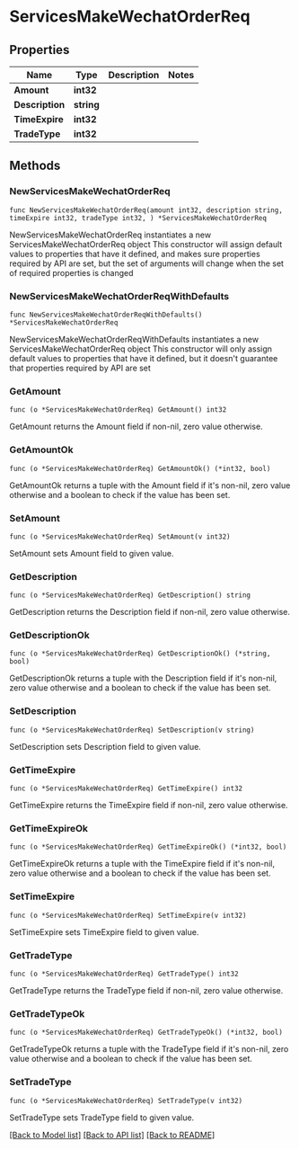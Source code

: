 # ServicesMakeWechatOrderReq

## Properties

Name | Type | Description | Notes
------------ | ------------- | ------------- | -------------
**Amount** | **int32** |  | 
**Description** | **string** |  | 
**TimeExpire** | **int32** |  | 
**TradeType** | **int32** |  | 

## Methods

### NewServicesMakeWechatOrderReq

`func NewServicesMakeWechatOrderReq(amount int32, description string, timeExpire int32, tradeType int32, ) *ServicesMakeWechatOrderReq`

NewServicesMakeWechatOrderReq instantiates a new ServicesMakeWechatOrderReq object
This constructor will assign default values to properties that have it defined,
and makes sure properties required by API are set, but the set of arguments
will change when the set of required properties is changed

### NewServicesMakeWechatOrderReqWithDefaults

`func NewServicesMakeWechatOrderReqWithDefaults() *ServicesMakeWechatOrderReq`

NewServicesMakeWechatOrderReqWithDefaults instantiates a new ServicesMakeWechatOrderReq object
This constructor will only assign default values to properties that have it defined,
but it doesn't guarantee that properties required by API are set

### GetAmount

`func (o *ServicesMakeWechatOrderReq) GetAmount() int32`

GetAmount returns the Amount field if non-nil, zero value otherwise.

### GetAmountOk

`func (o *ServicesMakeWechatOrderReq) GetAmountOk() (*int32, bool)`

GetAmountOk returns a tuple with the Amount field if it's non-nil, zero value otherwise
and a boolean to check if the value has been set.

### SetAmount

`func (o *ServicesMakeWechatOrderReq) SetAmount(v int32)`

SetAmount sets Amount field to given value.


### GetDescription

`func (o *ServicesMakeWechatOrderReq) GetDescription() string`

GetDescription returns the Description field if non-nil, zero value otherwise.

### GetDescriptionOk

`func (o *ServicesMakeWechatOrderReq) GetDescriptionOk() (*string, bool)`

GetDescriptionOk returns a tuple with the Description field if it's non-nil, zero value otherwise
and a boolean to check if the value has been set.

### SetDescription

`func (o *ServicesMakeWechatOrderReq) SetDescription(v string)`

SetDescription sets Description field to given value.


### GetTimeExpire

`func (o *ServicesMakeWechatOrderReq) GetTimeExpire() int32`

GetTimeExpire returns the TimeExpire field if non-nil, zero value otherwise.

### GetTimeExpireOk

`func (o *ServicesMakeWechatOrderReq) GetTimeExpireOk() (*int32, bool)`

GetTimeExpireOk returns a tuple with the TimeExpire field if it's non-nil, zero value otherwise
and a boolean to check if the value has been set.

### SetTimeExpire

`func (o *ServicesMakeWechatOrderReq) SetTimeExpire(v int32)`

SetTimeExpire sets TimeExpire field to given value.


### GetTradeType

`func (o *ServicesMakeWechatOrderReq) GetTradeType() int32`

GetTradeType returns the TradeType field if non-nil, zero value otherwise.

### GetTradeTypeOk

`func (o *ServicesMakeWechatOrderReq) GetTradeTypeOk() (*int32, bool)`

GetTradeTypeOk returns a tuple with the TradeType field if it's non-nil, zero value otherwise
and a boolean to check if the value has been set.

### SetTradeType

`func (o *ServicesMakeWechatOrderReq) SetTradeType(v int32)`

SetTradeType sets TradeType field to given value.



[[Back to Model list]](../README.md#documentation-for-models) [[Back to API list]](../README.md#documentation-for-api-endpoints) [[Back to README]](../README.md)


